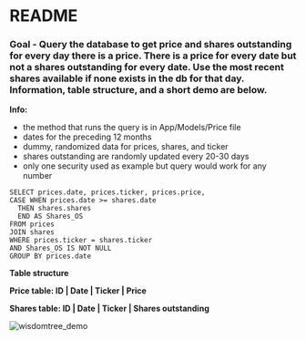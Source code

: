 # README

### Goal - Query the database to get price and shares outstanding for every day there is a price. There is a price for every date but not a shares outstanding for every date. Use the most recent shares available if none exists in the db for that day. Information, table structure, and a short demo are below.

**Info:**
* the method that runs the query is in App/Models/Price file
* dates for the preceding 12 months
* dummy, randomized data for prices, shares, and ticker
* shares outstanding are randomly updated every 20-30 days
* only one security used as example but query would work for any number

```
SELECT prices.date, prices.ticker, prices.price,
CASE WHEN prices.date >= shares.date 
  THEN shares.shares                  
  END AS Shares_OS
FROM prices
JOIN shares 
WHERE prices.ticker = shares.ticker            
AND Shares_OS IS NOT NULL
GROUP BY prices.date
```

**Table structure**

**Price table: ID | Date | Ticker | Price**

**Shares table: ID | Date | Ticker | Shares outstanding**

![wisdomtree_demo](https://cloud.githubusercontent.com/assets/17169813/18648305/1335e11e-7e88-11e6-8099-a96a4cafce48.gif)